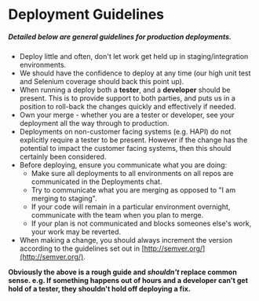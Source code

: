 # Deployment Guidelines

##### Detailed below are general guidelines for production deployments.

- Deploy little and often, don't let work get held up in staging/integration environments.
- We should have the confidence to deploy at any time (our high unit test and Selenium coverage should back this point up).
- When running a deploy both a **tester**, and a **developer** should be present. This is to provide support to both parties, and puts us in a position to roll-back the changes quickly and effectively if needed.
- Own your merge - whether you are a tester or developer, see your deployment all the way through to production.
- Deployments on non-customer facing systems (e.g. HAPI) do not explicitly require a tester to be present. However if the change has the potential to impact the customer facing systems, then this should certainly been considered.
- Before deploying, ensure you communicate what you are doing:
  - Make sure all deployments to all environments on all repos are communicated in the Deployments chat.
  - Try to communicate what you are merging as opposed to "I am merging to staging".
  - If your code will remain in a particular environment overnight, communicate with the team when you plan to merge.
  - If your plan is not communicated and blocks someones else's work, your work may be reverted.
- When making a change, you should always increment the version according to the guidelines set out in [http://semver.org/](http://semver.org/).

**Obviously the above is a rough guide and _shouldn't_ replace common sense. e.g. If something happens out of hours and a developer can't get hold of a tester, they shouldn't hold off deploying a fix.**
